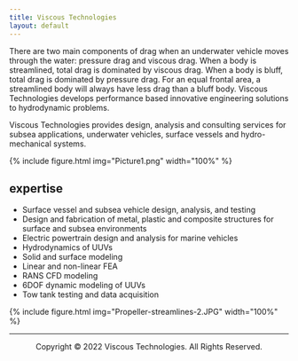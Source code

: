 ```yaml
---
title: Viscous Technologies
layout: default
---
```


There are two main components of drag when an underwater vehicle moves through the water: pressure drag and viscous drag. When a body is streamlined, total drag is dominated by viscous drag. When a body is bluff, total drag is dominated by pressure drag. For an equal frontal area, a streamlined body will always have less drag than a bluff body. Viscous Technologies develops performance based innovative engineering solutions to hydrodynamic problems.

Viscous Technologies provides design, analysis and consulting services for subsea applications, underwater vehicles, surface vessels and hydro-mechanical systems. 

{% include figure.html img="Picture1.png" width="100%" %}

## expertise
* Surface vessel and subsea vehicle design, analysis, and testing
* Design and fabrication of metal, plastic and composite structures for surface and subsea environments
* Electric powertrain design and analysis for marine vehicles
* Hydrodynamics of UUVs
* Solid and surface modeling
* Linear and non-linear FEA
* RANS CFD modeling
* 6DOF dynamic modeling of UUVs
* Tow tank testing and data acquisition

{% include figure.html img="Propeller-streamlines-2.JPG" width="100%" %}

---------
<p style="text-align: center;">Copyright © 2022 Viscous Technologies. All Rights Reserved.</p>
